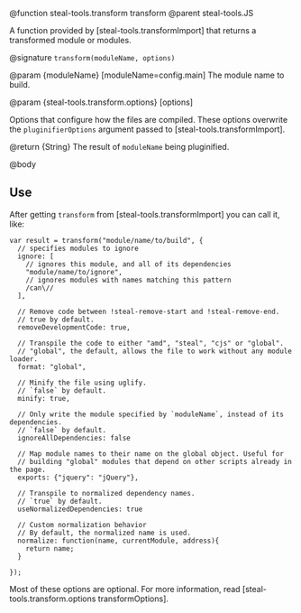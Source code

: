 @function steal-tools.transform transform
@parent steal-tools.JS 

A function provided by [steal-tools.transformImport] that returns a transformed
module or modules.

@signature `transform(moduleName, options)`

@param {moduleName} [moduleName=config.main] The module name to build.

@param {steal-tools.transform.options} [options]

Options that configure how the files are compiled.  These options overwrite the 
`pluginifierOptions` argument passed to [steal-tools.transformImport].

@return {String} The result of `moduleName` being pluginified.

@body

## Use

After getting `transform` from [steal-tools.transformImport] you can call it, like:

    var result = transform("module/name/to/build", {
      // specifies modules to ignore
      ignore: [
        // ignores this module, and all of its dependencies
        "module/name/to/ignore",
        // ignores modules with names matching this pattern
        /can\//
      ],
      
      // Remove code between !steal-remove-start and !steal-remove-end.
      // true by default.
      removeDevelopmentCode: true,
      
      // Transpile the code to either "amd", "steal", "cjs" or "global".
      // "global", the default, allows the file to work without any module loader.
      format: "global",
      
      // Minify the file using uglify.
      // `false` by default.
      minify: true,
      
      // Only write the module specified by `moduleName`, instead of its dependencies.
      // `false` by default.
      ignoreAllDependencies: false
      
      // Map module names to their name on the global object. Useful for
      // building "global" modules that depend on other scripts already in the page.
      exports: {"jquery": "jQuery"},
      
      // Transpile to normalized dependency names.
      // `true` by default.
      useNormalizedDependencies: true
      
      // Custom normalization behavior
      // By default, the normalized name is used.
      normalize: function(name, currentModule, address){
        return name;
      }
      
    });
    
Most of these options are optional.  For more 
information, read [steal-tools.transform.options transformOptions].
